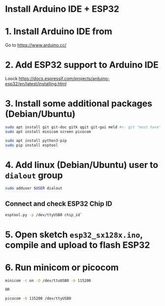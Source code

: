 Install Arduino IDE + ESP32
===========================

# 1. Install Arduino IDE from
Go to https://www.arduino.cc/

# 2. Add ESP32 support to Arduino IDE
Loock https://docs.espressif.com/projects/arduino-esp32/en/latest/installing.html

# 3. Install some additional packages (Debian/Ubuntu) 
```bash
sudo apt install git git-doc gitk qgit git-gui meld #<- git "must have"
sudo apt install minicom screen picocom

sudo apt install python3-pip
sudo pip install esptool
```
# 4. Add linux (Debian/Ubuntu) user to `dialout` group
```bash
sudo adduser $USER dialout
```
## Connect and check ESP32 Chip ID
```bash
esptool.py -p /dev/ttyUSB0 chip_id`
```

# 5. Open sketch `esp32_sx128x.ino`, compile and upload to flash ESP32

# 6. Run minicom or picocom
```bash
minicom -c on -D /dev/ttuUSB0 -b 115200

OR

picocom -b 115200 /dev/ttyUSB0

```

